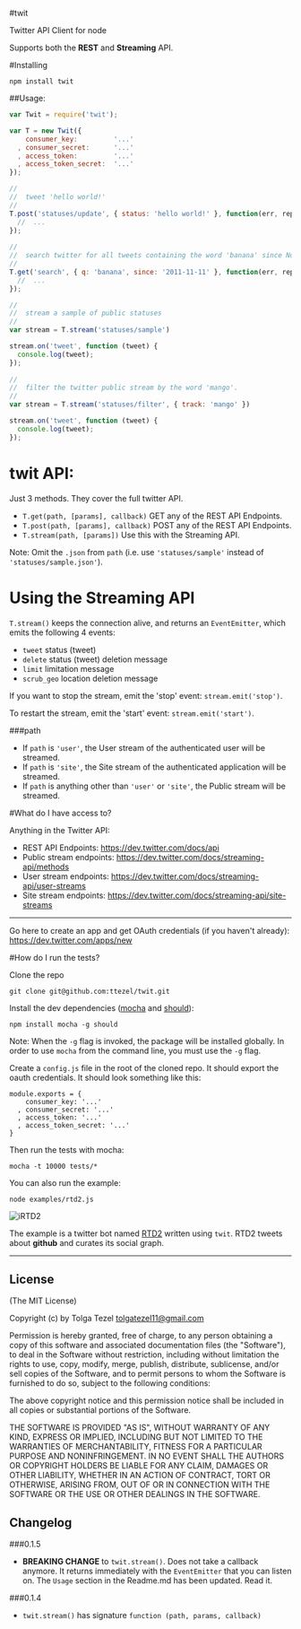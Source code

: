 #twit

Twitter API Client for node

Supports both the **REST** and **Streaming** API.

#Installing

```
npm install twit

```

##Usage:

```javascript
var Twit = require('twit');

var T = new Twit({
    consumer_key:         '...'
  , consumer_secret:      '...'
  , access_token:         '...'
  , access_token_secret:  '...'
});

//
//  tweet 'hello world!'
//
T.post('statuses/update', { status: 'hello world!' }, function(err, reply) {
  //  ...
});
      
//
//  search twitter for all tweets containing the word 'banana' since Nov. 11, 2011
//
T.get('search', { q: 'banana', since: '2011-11-11' }, function(err, reply) {
  //  ...
});

//
//  stream a sample of public statuses
//
var stream = T.stream('statuses/sample')

stream.on('tweet', function (tweet) {
  console.log(tweet); 
});
      
//
//  filter the twitter public stream by the word 'mango'. 
//
var stream = T.stream('statuses/filter', { track: 'mango' })

stream.on('tweet', function (tweet) {
  console.log(tweet);
});

```

# twit API:

Just 3 methods. They cover the full twitter API.

* `T.get(path, [params], callback)`         GET any of the REST API Endpoints.
* `T.post(path, [params], callback)`        POST any of the REST API Endpoints.
* `T.stream(path, [params])`                Use this with the Streaming API.

Note: Omit the `.json` from `path` (i.e. use `'statuses/sample'` instead of `'statuses/sample.json'`).

# Using the Streaming API

`T.stream()` keeps the connection alive, and returns an `EventEmitter`, which emits the following 4 events:

* `tweet`            status (tweet)
* `delete`           status (tweet) deletion message
* `limit`            limitation message 
* `scrub_geo`        location deletion message

If you want to stop the stream, emit the 'stop' event: `stream.emit('stop')`.

To restart the stream, emit the 'start' event: `stream.emit('start')`.

###path


* If `path` is `'user'`, the User stream of the authenticated user will be streamed.
* If `path` is `'site'`, the Site stream of the authenticated application will be streamed.
* If `path` is anything other than `'user'` or `'site'`, the Public stream will be streamed.

#What do I have access to?

Anything in the Twitter API:

* REST API Endpoints:       https://dev.twitter.com/docs/api
* Public stream endpoints:  https://dev.twitter.com/docs/streaming-api/methods
* User stream endpoints:    https://dev.twitter.com/docs/streaming-api/user-streams
* Site stream endpoints:    https://dev.twitter.com/docs/streaming-api/site-streams

-------

Go here to create an app and get OAuth credentials (if you haven't already): https://dev.twitter.com/apps/new


#How do I run the tests?

Clone the repo

```
git clone git@github.com:ttezel/twit.git
```

Install the dev dependencies ([mocha](https://github.com/visionmedia/mocha) and [should](https://github.com/visionmedia/should.js)):

```
npm install mocha -g should
```

Note: When the `-g` flag is invoked, the package will be installed globally. In order to use `mocha` from the command line, you must use the `-g` flag.

Create a `config.js` file in the root of the cloned repo. It should export the oauth credentials. It should look something like this:

```
module.exports = {
    consumer_key: '...'
  , consumer_secret: '...'
  , access_token: '...'
  , access_token_secret: '...'
}
```

Then run the tests with mocha:

```
mocha -t 10000 tests/*
```

You can also run the example:

```
node examples/rtd2.js
```

![iRTD2](http://dl.dropbox.com/u/32773572/RTD2_logo.png)

The example is a twitter bot named [RTD2](https://twitter.com/#!/iRTD2) written using `twit`. RTD2 tweets about **github** and curates its social graph.

-------

## License 

(The MIT License)

Copyright (c) by Tolga Tezel <tolgatezel11@gmail.com>

Permission is hereby granted, free of charge, to any person obtaining a copy
of this software and associated documentation files (the "Software"), to deal
in the Software without restriction, including without limitation the rights
to use, copy, modify, merge, publish, distribute, sublicense, and/or sell
copies of the Software, and to permit persons to whom the Software is
furnished to do so, subject to the following conditions:

The above copyright notice and this permission notice shall be included in
all copies or substantial portions of the Software.

THE SOFTWARE IS PROVIDED "AS IS", WITHOUT WARRANTY OF ANY KIND, EXPRESS OR
IMPLIED, INCLUDING BUT NOT LIMITED TO THE WARRANTIES OF MERCHANTABILITY,
FITNESS FOR A PARTICULAR PURPOSE AND NONINFRINGEMENT. IN NO EVENT SHALL THE
AUTHORS OR COPYRIGHT HOLDERS BE LIABLE FOR ANY CLAIM, DAMAGES OR OTHER
LIABILITY, WHETHER IN AN ACTION OF CONTRACT, TORT OR OTHERWISE, ARISING FROM,
OUT OF OR IN CONNECTION WITH THE SOFTWARE OR THE USE OR OTHER DEALINGS IN
THE SOFTWARE.

## Changelog

###0.1.5

  * **BREAKING CHANGE** to `twit.stream()`. Does not take a callback anymore. It returns 
    immediately with the `EventEmitter` that you can listen on. The `Usage` section in 
    the Readme.md has been updated. Read it.


###0.1.4

  * `twit.stream()` has signature `function (path, params, callback)`